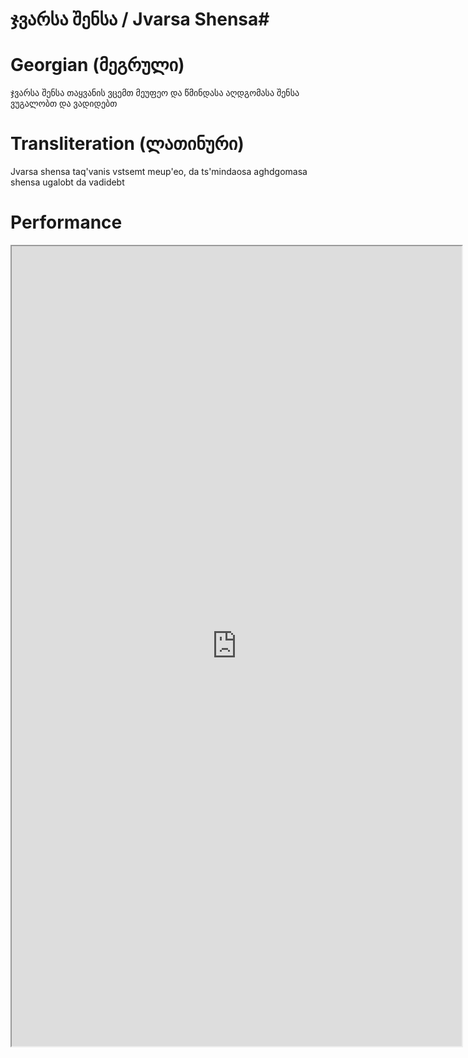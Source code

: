 # ჯვარსა შენსა / Jvarsa Shensa# 

# Georgian (მეგრული)

ჯვარსა შენსა თაყვანის ვცემთ მეუფეო
და წმინდასა აღდგომასა შენსა ვუგალობთ
და ვადიდებთ

# Transliteration (ლათინური)

Jvarsa shensa taq'vanis vstsemt meup'eo,
da ts'mindaosa aghdgomasa shensa ugalobt
da vadidebt

# Performance

<iframe width="720" height="1280" src="https://youtube.com/embed/lGbiLXBDtFs">
</iframe>